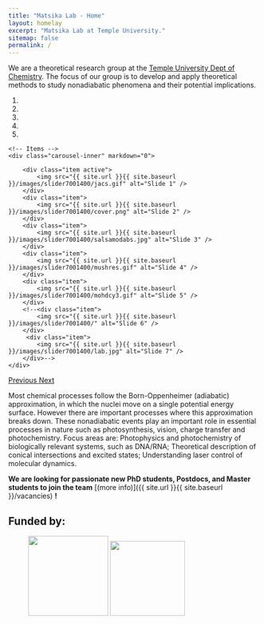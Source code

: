 ```yaml
---
title: "Matsika Lab - Home"
layout: homelay
excerpt: "Matsika Lab at Temple University."
sitemap: false
permalink: /
---
```


We are a theoretical research group at the [Temple University Dept of Chemistry](https://chem.cst.temple.edu). The focus of our group is to develop and apply theoretical methods to study nonadiabatic phenomena and their potential implications.

<div markdown="0" id="carousel" class="carousel slide" data-ride="carousel" data-interval="5000" data-pause="hover" >
    <!-- Menu -->
    <ol class="carousel-indicators">
        <li data-target="#carousel" data-slide-to="0" class="active"></li>
        <li data-target="#carousel" data-slide-to="1"></li>
        <li data-target="#carousel" data-slide-to="2"></li>
        <li data-target="#carousel" data-slide-to="3"></li>
        <li data-target="#carousel" data-slide-to="4"></li>
    </ol>

    <!-- Items -->
    <div class="carousel-inner" markdown="0">

        <div class="item active">
            <img src="{{ site.url }}{{ site.baseurl }}/images/slider7001400/jacs.gif" alt="Slide 1" />
        </div>
        <div class="item">
            <img src="{{ site.url }}{{ site.baseurl }}/images/slider7001400/cover.png" alt="Slide 2" />
        </div>
        <div class="item">
            <img src="{{ site.url }}{{ site.baseurl }}/images/slider7001400/salsamodabs.jpg" alt="Slide 3" />
        </div>
        <div class="item">
            <img src="{{ site.url }}{{ site.baseurl }}/images/slider7001400/mushres.gif" alt="Slide 4" />
        </div>
        <div class="item">
            <img src="{{ site.url }}{{ site.baseurl }}/images/slider7001400/mohdcy3.gif" alt="Slide 5" />
        </div>
        <!--<div class="item">
            <img src="{{ site.url }}{{ site.baseurl }}/images/slider7001400/" alt="Slide 6" />
        </div>       
         <div class="item">
            <img src="{{ site.url }}{{ site.baseurl }}/images/slider7001400/lab.jpg" alt="Slide 7" />
        </div>-->
    </div>
  <a class="left carousel-control" href="#carousel" role="button" data-slide="prev">
    <span class="glyphicon glyphicon-chevron-left" aria-hidden="true"></span>
    <span class="sr-only">Previous</span>
  </a>
  <a class="right carousel-control" href="#carousel" role="button" data-slide="next">
    <span class="glyphicon glyphicon-chevron-right" aria-hidden="true"></span>
    <span class="sr-only">Next</span>
  </a>
</div>


Most chemical processes follow the Born-Oppenheimer (adiabatic) approximation, in which the nuclei move on a single potential energy surface. However there are important processes where this approximation breaks down. These nonadiabatic events play an important role in essential processes in nature such as photosynthesis, vision, charge transfer and photochemistry. Focus areas are: Photophysics and photochemistry of biologically relevant systems, such as DNA/RNA; Theoretical description of conical intersections and excited states; Understanding laser control of molecular dynamics. 


 **We are  looking for passionate new PhD students, Postdocs, and Master students to join the team** [(more info)]({{ site.url }}{{ site.baseurl }}/vacancies) **!**

<!--<figure class="second">
  <img src="{{ site.url }}{{ site.baseurl }}/images/logopic/matsika-lab-icon.png" style="width: 280px">
</figure>-->
<!--We are grateful for funding from Leiden University, [NWO](www.nwo.nl) ([Vidi talent scheme](http://www.nwo.nl/en/research-and-results/programmes/Talent+Scheme) and the [Frontiers in Nanoscience program](https://www.universiteitleiden.nl/en/research/research-projects/science/frontiers-of-nanoscience-nanofront)), and from an [ERC starting grant](https://erc.europa.eu/funding/starting-grants).-->

## Funded by<span>&#58;</span>

<figure class="second">
  <img src="{{ site.url }}{{ site.baseurl }}/images/logopic/nsf.jpg" style="width: 160px">
  <img src="{{ site.url }}{{ site.baseurl }}/images/logopic/doe.gif" style="width: 150px">
</figure>
